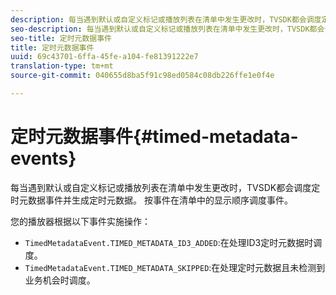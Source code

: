 ```yaml
---
description: 每当遇到默认或自定义标记或播放列表在清单中发生更改时，TVSDK都会调度定时元数据事件并生成定时元数据。 按事件在清单中的显示顺序调度事件。
seo-description: 每当遇到默认或自定义标记或播放列表在清单中发生更改时，TVSDK都会调度定时元数据事件并生成定时元数据。 按事件在清单中的显示顺序调度事件。
seo-title: 定时元数据事件
title: 定时元数据事件
uuid: 69c43701-6ffa-45fe-a104-fe81391222e7
translation-type: tm+mt
source-git-commit: 040655d8ba5f91c98ed0584c08db226ffe1e0f4e

---
```



# 定时元数据事件{#timed-metadata-events}

每当遇到默认或自定义标记或播放列表在清单中发生更改时，TVSDK都会调度定时元数据事件并生成定时元数据。 按事件在清单中的显示顺序调度事件。

您的播放器根据以下事件实施操作：

* `TimedMetadataEvent.TIMED_METADATA_ID3_ADDED`:在处理ID3定时元数据时调度。
* `TimedMetadataEvent.TIMED_METADATA_SKIPPED`:在处理定时元数据且未检测到业务机会时调度。

